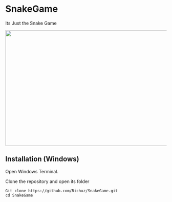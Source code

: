 # SnakeGame
Its Just the Snake Game
<p align=center>
  <img height=360 width=700 src="https://github.com/Richxz/SnakeGame/blob/main/preview/SnakeGame.png">
</p>

## Installation (Windows)

Open Windows Terminal.

Clone the repository and open its folder
```
Git clone https://github.com/Richxz/SnakeGame.git
cd SnakeGame
````
